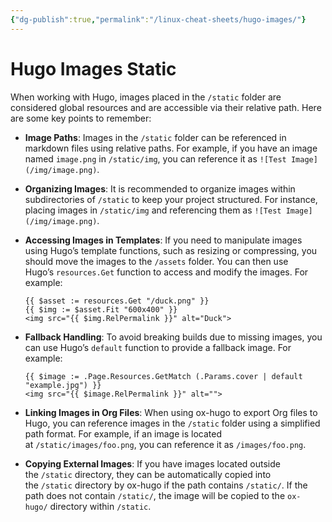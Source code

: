 ```yaml
---
{"dg-publish":true,"permalink":"/linux-cheat-sheets/hugo-images/"}
---
```


# Hugo Images Static



When working with Hugo, images placed in the `/static` folder are considered global resources and are accessible via their relative path. Here are some key points to remember:

- **Image Paths**: Images in the `/static` folder can be referenced in markdown files using relative paths. For example, if you have an image named `image.png` in `/static/img`, you can reference it as `![Test Image](/img/image.png)`.
    
- **Organizing Images**: It is recommended to organize images within subdirectories of `/static` to keep your project structured. For instance, placing images in `/static/img` and referencing them as `![Test Image](/img/image.png)`.
    
- **Accessing Images in Templates**: If you need to manipulate images using Hugo’s template functions, such as resizing or compressing, you should move the images to the `/assets` folder. You can then use Hugo’s `resources.Get` function to access and modify the images. For example:
    
    ```
    {{ $asset := resources.Get "/duck.png" }}
    {{ $img := $asset.Fit "600x400" }}
    <img src="{{ $img.RelPermalink }}" alt="Duck">
    ```
    
- **Fallback Handling**: To avoid breaking builds due to missing images, you can use Hugo’s `default` function to provide a fallback image. For example:
    
    ```
    {{ $image := .Page.Resources.GetMatch (.Params.cover | default "example.jpg") }}
    <img src="{{ $image.RelPermalink }}" alt="">
    ```
    
- **Linking Images in Org Files**: When using ox-hugo to export Org files to Hugo, you can reference images in the `/static` folder using a simplified path format. For example, if an image is located at `/static/images/foo.png`, you can reference it as `/images/foo.png`.
    
- **Copying External Images**: If you have images located outside the `/static` directory, they can be automatically copied into the `/static` directory by ox-hugo if the path contains `/static/`. If the path does not contain `/static/`, the image will be copied to the `ox-hugo/` directory within `/static`.